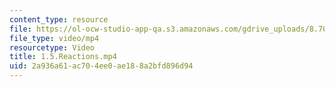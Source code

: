 ```yaml
---
content_type: resource
file: https://ol-ocw-studio-app-qa.s3.amazonaws.com/gdrive_uploads/8.701-fall-2020/1sw7J3VG-4ho7gRFrsVrYMoK9lFCVDHJ1/1.5.Reactions.mp4
file_type: video/mp4
resourcetype: Video
title: 1.5.Reactions.mp4
uid: 2a936a61-ac70-4ee0-ae18-8a2bfd896d94
---
```

